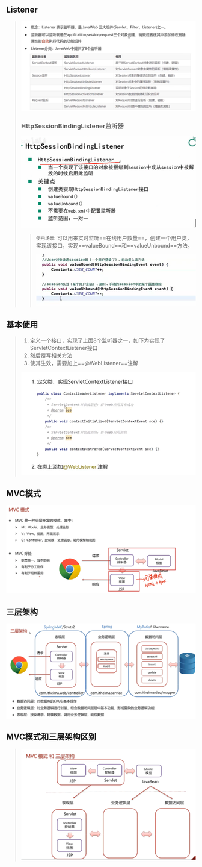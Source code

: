 ## Listener

> ![QQ_1746848290681](./imgs/QQ_1746848290681-1750121912274-8.png)
>
> ### HttpSessionBindingListener监听器
>
> ![QQ_1750120954558](./imgs/QQ_1750120954558.png)
>
> > `使用场景`: 可以用来实时监听==在线用户数量==，创建一个用户类，实现该接口，实现==valueBound==和==valueUnbound==方法。
> >
> > ![QQ_1750121342557](./imgs/QQ_1750121342557.png)
>
> 

## 基本使用

> 1. 定义一个接口，实现了上面8个监听器之一，如下为实现了ServletContextListener接口
> 2. 然后覆写相关方法
> 3. 使其生效，需要加上==@WebListener==注解
>
> ![](./imgs/QQ_1746848457994-1746848461855-9.png)

## MVC模式

![20250507145935](./imgs/20250507145935.png)

## 三层架构

![20250507151157](./imgs/20250507151157.png)

## MVC模式和三层架构区别

> ![20250507151403](./imgs/20250507151403.png)